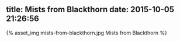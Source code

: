 title: Mists from Blackthorn
date: 2015-10-05 21:26:56
---

{% asset_img mists-from-blackthorn.jpg Mists from Blackthorn %}
